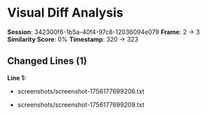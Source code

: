# Visual Diff Analysis

**Session**: 342300f6-1b5a-40f4-97c8-12036094e079
**Frame**: 2 -> 3
**Similarity Score**: 0%
**Timestamp**: 320 -> 323

## Changed Lines (1)

**Line 1:**
- screenshots/screenshot-1756177699206.txt
+ screenshots/screenshot-1756177699209.txt

